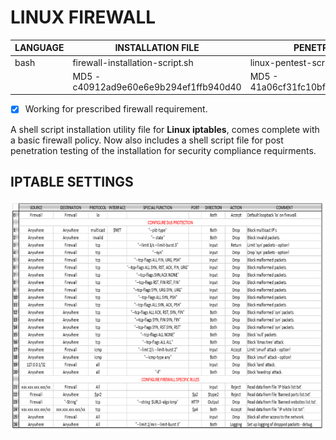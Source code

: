 # LINUX FIREWALL

| LANGUAGE | INSTALLATION FILE | PENETRATION FILE |
|--------|----|-----|
|bash|firewall-installation-script.sh|linux-pentest-script.sh|
||MD5 - c40912ad9e60e6e9b294ef1ffb940d40 | MD5 - 41a06cf31fc10bf73b2186ee53666ca4 |

- [x] Working for prescribed firewall requirement.

A shell script installation utility file for **Linux iptables**, comes complete with a basic firewall policy. Now also includes a shell script file for post penetration testing of the installation for security compliance requirments.

## IPTABLE SETTINGS
![Screenshot](Iptables.png)


